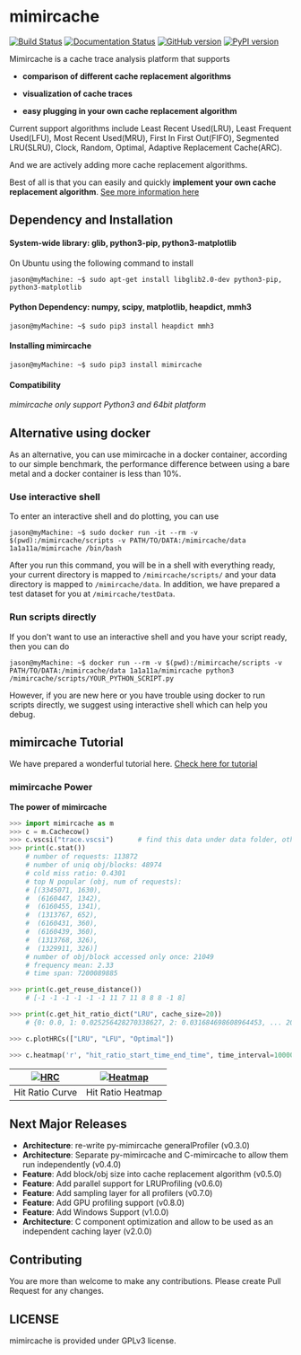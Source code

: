 mimircache
==========

[![Build Status](https://travis-ci.org/1a1a11a/mimircache.svg?branch=master)](https://travis-ci.org/1a1a11a/mimircache)
[![Documentation Status](https://readthedocs.org/projects/mimircacheemory/badge/?version=develop)](http://mimircacheemory.readthedocs.io/en/develop/?badge=develop)
[![GitHub version](https://badge.fury.io/gh/1a1a11a%2Fmimircache.svg)](https://badge.fury.io/gh/1a1a11a%2Fmimircache)
[![PyPI version](https://badge.fury.io/py/mimirCache.svg)](https://badge.fury.io/py/mimirCache)

Mimircache is a cache trace analysis platform that supports

-   **comparison of different cache replacement algorithms**

-   **visualization of cache traces**

-   **easy plugging in your own cache replacement algorithm**


Current support algorithms include Least Recent Used(LRU), Least Frequent
Used(LFU), Most Recent Used(MRU), First In First Out(FIFO), Segmented LRU(SLRU),
Clock, Random, Optimal, Adaptive Replacement Cache(ARC).

And we are actively adding more cache replacement algorithms.

Best of all is that you can easily and quickly **implement your own cache
replacement algorithm**. [See more information here](http://mimircache.info)
 

Dependency and Installation
---------------------------

#### System-wide library: glib, python3-pip, python3-matplotlib

On Ubuntu using the following command to install

~~~~~~~~~~~~~~~~~~~~~~~~~~~~~~~~~~~~~~~~~~~~~~~~~~~~~~~~~~~~~~~~~~~~~~~~~~~~~~~~
jason@myMachine: ~$ sudo apt-get install libglib2.0-dev python3-pip, python3-matplotlib 
~~~~~~~~~~~~~~~~~~~~~~~~~~~~~~~~~~~~~~~~~~~~~~~~~~~~~~~~~~~~~~~~~~~~~~~~~~~~~~~~

#### Python Dependency: numpy, scipy, matplotlib, heapdict, mmh3

~~~~~~~~~~~~~~~~~~~~~~~~~~~~~~~~~~~~~~~~~~~~~~~~~~~~~~~~~~~~~~~~~~~~~~~~~~~~~~~~
jason@myMachine: ~$ sudo pip3 install heapdict mmh3
~~~~~~~~~~~~~~~~~~~~~~~~~~~~~~~~~~~~~~~~~~~~~~~~~~~~~~~~~~~~~~~~~~~~~~~~~~~~~~~~

#### Installing mimircache 

~~~~~~~~~~~~~~~~~~~~~~~~~~~~~~~~~~~~~~~~~~~~~~~~~~~~~~~~~~~~~~~~~~~~~~~~~~~~~~~~
jason@myMachine: ~$ sudo pip3 install mimircache
~~~~~~~~~~~~~~~~~~~~~~~~~~~~~~~~~~~~~~~~~~~~~~~~~~~~~~~~~~~~~~~~~~~~~~~~~~~~~~~~

#### Compatibility

*mimircache only support Python3 and 64bit platform*
 

Alternative using docker
------------------------

As an alternative, you can use mimircache in a docker container, according to our simple benchmark, the performance difference between using a bare metal and a docker container is less than 10%.

### Use interactive shell

To enter an interactive shell and do plotting, you can use

~~~~~~~~~~~~~~~~~~~~~~~~~~~~~~~~~~~~~~~~~~~~~~~~~~~~~~~~~~~~~~~~~~~~~~~~~~~~~~~~
jason@myMachine: ~$ sudo docker run -it --rm -v $(pwd):/mimircache/scripts -v PATH/TO/DATA:/mimircache/data 1a1a11a/mimircache /bin/bash
~~~~~~~~~~~~~~~~~~~~~~~~~~~~~~~~~~~~~~~~~~~~~~~~~~~~~~~~~~~~~~~~~~~~~~~~~~~~~~~~

After you run this command, you will be in a shell with everything ready, your
current directory is mapped to `/mimircache/scripts/` and your data directory is
mapped to `/mimircache/data`. In addition, we have prepared a test dataset for
you at `/mimircache/testData`.
 

### Run scripts directly

If you don't want to use an interactive shell and you have your script ready,
then you can do

~~~~~~~~~~~~~~~~~~~~~~~~~~~~~~~~~~~~~~~~~~~~~~~~~~~~~~~~~~~~~~~~~~~~~~~~~~~~~~~~
jason@myMachine: ~$ docker run --rm -v $(pwd):/mimircache/scripts -v PATH/TO/DATA:/mimircache/data 1a1a11a/mimircache python3 /mimircache/scripts/YOUR_PYTHON_SCRIPT.py 
~~~~~~~~~~~~~~~~~~~~~~~~~~~~~~~~~~~~~~~~~~~~~~~~~~~~~~~~~~~~~~~~~~~~~~~~~~~~~~~~

However, if you are new here or you have trouble using docker to run scripts
directly, we suggest using interactive shell which can help you debug.
 

mimircache Tutorial
-------------------

We have prepared a wonderful tutorial here. [Check here for tutorial](http://mimircacheemory.readthedocs.io)

### mimircache Power

**The power of mimircache**

```python
>>> import mimircache as m
>>> c = m.Cachecow()
>>> c.vscsi("trace.vscsi")      # find this data under data folder, other type of data supported too
>>> print(c.stat())
	# number of requests: 113872
	# number of uniq obj/blocks: 48974
	# cold miss ratio: 0.4301
	# top N popular (obj, num of requests): 
	# [(3345071, 1630),
	#  (6160447, 1342),
	#  (6160455, 1341),
	#  (1313767, 652),
	#  (6160431, 360),
	#  (6160439, 360),
	#  (1313768, 326),
	#  (1329911, 326)]
	# number of obj/block accessed only once: 21049
	# frequency mean: 2.33
	# time span: 7200089885

>>> print(c.get_reuse_distance())
    # [-1 -1 -1 -1 -1 -1 11 7 11 8 8 8 -1 8]

>>> print(c.get_hit_ratio_dict("LRU", cache_size=20))
    # {0: 0.0, 1: 0.025256428270338627, 2: 0.031684698608964453, ... 20: 0.07794716875087819}

>>> c.plotHRCs(["LRU", "LFU", "Optimal"])

>>> c.heatmap('r', "hit_ratio_start_time_end_time", time_interval=10000000)

```

| [![HRC](https://github.com/1a1a11a/mimircache/blob/develop/docs/User/images/github_HRC.png)](https://github.com/1a1a11a/mimircache/blob/develop/docs/User/images/github_HRC.png)  | [![Heatmap](https://github.com/1a1a11a/mimircache/blob/develop/docs/User/images/github_heatmap.png)](https://github.com/1a1a11a/mimircache/blob/develop/docs/User/images/github_heatmap.png) |
|:---:|:---:|
| Hit Ratio Curve | Hit Ratio Heatmap | 


Next Major Releases 
------------------- 
* **Architecture**: re-write py-mimircache generalProfiler (v0.3.0) 
* **Architecture**: Separate py-mimircache and C-mimircache to allow them run independently (v0.4.0) 
* **Feature**: Add block/obj size into cache replacement algorithm (v0.5.0)
* **Feature**: Add parallel support for LRUProfiling (v0.6.0) 
* **Feature**: Add sampling layer for all profilers (v0.7.0)
* **Feature**: Add GPU profiling support (v0.8.0)
* **Feature**: Add Windows Support (v1.0.0)
* **Architecture**: C component optimization and allow to be used as an independent caching layer (v2.0.0)

 
Contributing
------------
You are more than welcome to make any contributions. Please create Pull Request for any changes.

LICENSE
------- 
mimircache is provided under GPLv3 license.